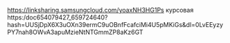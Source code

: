 https://linksharing.samsungcloud.com/yoaxNH3HG1Ps курсовая 
https:/doc654079427_659724640?hash=UUSjDpX6X3uOXn39ermC9uOBnfFcafciMi4U5pMKiGs&dl=0LvEEyzyPY7nah8OWvA3apuMzieNtNTGmmZP8aKz6GT
